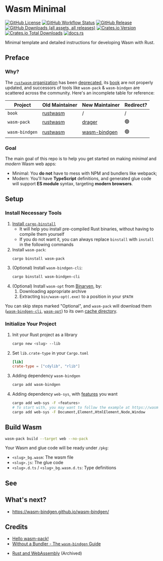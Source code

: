 # Wasm Minimal

[![GitHub License](https://img.shields.io/github/license/PRO-2684/rust-wasm-test-2025?logo=opensourceinitiative)](https://github.com/PRO-2684/rust-wasm-test-2025/blob/main/LICENSE)
[![GitHub Workflow Status](https://img.shields.io/github/actions/workflow/status/PRO-2684/rust-wasm-test-2025/release.yml?logo=githubactions)](https://github.com/PRO-2684/rust-wasm-test-2025/blob/main/.github/workflows/release.yml)
[![GitHub Release](https://img.shields.io/github/v/release/PRO-2684/rust-wasm-test-2025?logo=githubactions)](https://github.com/PRO-2684/rust-wasm-test-2025/releases)
[![GitHub Downloads (all assets, all releases)](https://img.shields.io/github/downloads/PRO-2684/rust-wasm-test-2025/total?logo=github)](https://github.com/PRO-2684/rust-wasm-test-2025/releases)
[![Crates.io Version](https://img.shields.io/crates/v/rust-wasm-test-2025?logo=rust)](https://crates.io/crates/rust-wasm-test-2025)
[![Crates.io Total Downloads](https://img.shields.io/crates/d/rust-wasm-test-2025?logo=rust)](https://crates.io/crates/rust-wasm-test-2025)
[![docs.rs](https://img.shields.io/docsrs/rust-wasm-test-2025?logo=rust)](https://docs.rs/rust-wasm-test-2025)

Minimal template and detailed instructions for developing Wasm with Rust.

## Preface

### Why?

The [`rustwasm` organization](https://github.com/rustwasm/) has been [deprecated](https://blog.rust-lang.org/inside-rust/2025/07/21/sunsetting-the-rustwasm-github-org/), its [book](https://rustwasm.github.io/docs/book/) are not properly updated, and successors of tools like `wasm-pack` & `wasm-bindgen` are scattered across the community. Here's an incomplete table for reference:

| Project | Old Maintainer | New Maintainer | Redirect? |
| - | - | - | - |
| `book` | [rustwasm](https://github.com/rustwasm/book) | / | / |
| `wasm-pack` | [rustwasm](https://github.com/rustwasm/wasm-pack) | [drager](https://github.com/drager/wasm-pack) | 🟢 |
| `wasm-bindgen` | [rustwasm](https://github.com/rustwasm/wasm-bindgen) | [wasm-bindgen](https://github.com/wasm-bindgen/wasm-bindgen) | 🟢 |

### Goal

The main goal of this repo is to help you get started on making *minimal* and *modern* Wasm web apps:

- Minimal: You **do not** have to mess with NPM and bundlers like webpack;
- Modern: You'll have **TypeScript** definitions, and generated glue code will support **ES module** syntax, targeting **modern browsers**.

## Setup

### Install Necessary Tools

1. [Install `cargo-binstall`](https://github.com/cargo-bins/cargo-binstall?tab=readme-ov-file#installation)
    - It will help you install pre-compiled Rust binaries, without having to compile them yourself
    - If you do not want it, you can always replace `binstall` with `install` in the following commands
2. Install `wasm-pack`:
    ```bash
    cargo binstall wasm-pack
    ```
3. (Optional) Install `wasm-bindgen-cli`:
    ```bash
    cargo binstall wasm-bindgen-cli
    ```
4. (Optional) Install `wasm-opt` from [Binaryen](https://github.com/WebAssembly/binaryen/releases/), by:
    1. Downloading appropriate archive
    2. Extracting `bin/wasm-opt(.exe)` to a position in your `$PATH`

You can skip steps marked "Optional", and `wasm-pack` will download them ([`wasm-bindgen-cli`](https://github.com/drager/wasm-pack/blob/cd1718aa7babb656796b8aae3c177ddacce28028/src/command/build.rs#L424-L429), [`wasm-opt`](https://github.com/drager/wasm-pack/blob/cd1718aa7babb656796b8aae3c177ddacce28028/src/wasm_opt.rs#L54-L64)) to its own [cache directory](https://github.com/drager/wasm-pack/blob/cd1718aa7babb656796b8aae3c177ddacce28028/src/cache.rs#L9-L15).

### Initialize Your Project

1. Init your Rust project as a library
    ```bash
    cargo new <slug> --lib
    ```
2. Set `lib.crate-type` in your `Cargo.toml`
    ```toml
    [lib]
    crate-type = ["cdylib", "rlib"]
    ```
3. Adding dependency `wasm-bindgen`
    ```bash
    cargo add wasm-bindgen
    ```
4. Adding dependency `web-sys`, with [features](https://github.com/wasm-bindgen/wasm-bindgen/blob/main/crates/web-sys/Cargo.toml#:~:text=[features]) you want
    ```bash
    cargo add web-sys -F <features>
    # To start with, you may want to follow the example at https://wasm-bindgen.github.io/wasm-bindgen/examples/without-a-bundler.html
    cargo add web-sys -F Document,Element,HtmlElement,Node,Window
    ```

## Build Wasm

```bash
wasm-pack build --target web --no-pack
```

Your Wasm and glue code will be ready under `/pkg`:

- `<slug>_bg.wasm`: The wasm file
- `<slug>.js`: The glue code
- `<slug>.d.ts` / `<slug>_bg.wasm.d.ts`: Type definitions

## See

## What's next?

- https://wasm-bindgen.github.io/wasm-bindgen/

## Credits

- [Hello wasm-pack!](https://drager.github.io/wasm-pack/book/)
- [Without a Bundler - The `wasm-bindgen` Guide](https://wasm-bindgen.github.io/wasm-bindgen/examples/without-a-bundler.html)
<!-- - [Command Line Interface - The `wasm-bindgen` Guide](https://wasm-bindgen.github.io/wasm-bindgen/reference/cli.html) -->
- [Rust and WebAssembly](https://rustwasm.github.io/docs/book/) (Archived)
